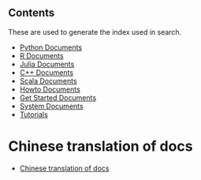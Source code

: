 Contents
--------
These are used to generate the index used in search.

- [Python Documents](api/python/index.md)
- [R Documents](api/r/index.md)
- [Julia Documents](api/julia/index.md)
- [C++ Documents](api/c++/index.md)
- [Scala Documents](api/scala/index.md)
- [Howto Documents](how_to/index.md)
- [Get Started Documents](get_started/index.md)
- [System Documents](architecture/index.md)
- [Tutorials](tutorials/index.md)

# Chinese translation of docs
- [Chinese translation of docs](index_zh.md)
